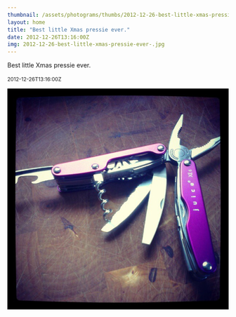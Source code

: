 ```yaml
---
thumbnail: /assets/photograms/thumbs/2012-12-26-best-little-xmas-pressie-ever-.jpg
layout: home
title: "Best little Xmas pressie ever."
date: 2012-12-26T13:16:00Z
img: 2012-12-26-best-little-xmas-pressie-ever-.jpg
---
```


Best little Xmas pressie ever.

<small>2012-12-26T13:16:00Z</small>

![Best little Xmas pressie ever.](2012-12-26-best-little-xmas-pressie-ever-.jpg)
